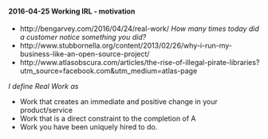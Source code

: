 <h4>2016-04-25 Working IRL - motivation</h4>
<ul>
<li>http://bengarvey.com/2016/04/24/real-work/ <em>How many times today did a customer notice something you did?</em></li>
<li>http://www.stubbornella.org/content/2013/02/26/why-i-run-my-business-like-an-open-source-project/</li>
<li>http://www.atlasobscura.com/articles/the-rise-of-illegal-pirate-libraries?utm_source=facebook.com&amp;utm_medium=atlas-page</li>
</ul>
<p><em>I define Real Work as</em></p>
<ul>
<li>Work that creates an immediate and positive change in your product/service</li>
<li>Work that is a direct constraint to the completion of A</li>
<li>Work you have been uniquely hired to do.</li>
</ul>
<h4>


